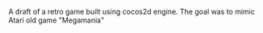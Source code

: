 A draft of a retro game built using cocos2d engine. The goal was to mimic Atari old game "Megamania"
